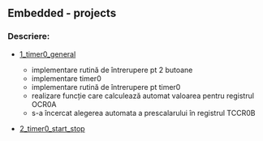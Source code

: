## Embedded - projects

### Descriere:

- [1_timer0_general](./1_timer0_general/Project)
  
  - implementare rutină de întrerupere pt 2 butoane
  - implementare timer0
  - implementare rutină de întrerupere pt timer0
  - realizare funcție care calculează automat valoarea pentru registrul OCR0A
  - s-a încercat alegerea automata a prescalarului în registrul TCCR0B

- [2_timer0_start_stop](./2_timer0_start_stop/Project)
